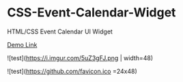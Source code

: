 # CSS-Event-Calendar-Widget
HTML/CSS Event Calendar UI Widget

[Demo Link](bit.ly/2ooqflr)
 
![test](https://i.imgur.com/5uZ3gFJ.png | width=48)

![test](https://github.com/favicon.ico =24x48)
